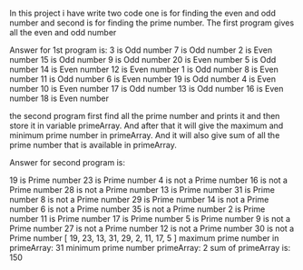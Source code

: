 In this project i have write two code one is for finding the even and odd number and second is for finding the prime number.
The first program gives all the even and odd number 

Answer for 1st program is: 
3 is Odd number
7 is Odd number
2 is Even number
15 is Odd number
9 is Odd number
20 is Even number
5 is Odd number
14 is Even number
12 is Even number
1 is Odd number
8 is Even number
11 is Odd number
6 is Even number
19 is Odd number
4 is Even number
10 is Even number
17 is Odd number
13 is Odd number
16 is Even number
18 is Even number

the second program first find all the prime number and prints it and then store it in variable primeArray. And after that it will give the maximum and minimum prime number in primeArray. And it will also give sum of all the prime number that is available in primeArray.

Answer for second program is: 

19 is Prime number
23 is Prime number
4 is not a Prime number
16 is not a Prime number
28 is not a Prime number
13 is Prime number
31 is Prime number
8 is not a Prime number
29 is Prime number
14 is not a Prime number
6 is not a Prime number
35 is not a Prime number
2 is Prime number
11 is Prime number
17 is Prime number
5 is Prime number
9 is not a Prime number
27 is not a Prime number
12 is not a Prime number
30 is not a Prime number
[
  19, 23, 13, 31, 29,
   2, 11, 17,  5
]
maximum prime number in primeArray: 31
minimum prime number primeArray: 2
sum of primeArray is: 150